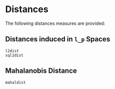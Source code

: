 # Distances

The following distances measures are provided:

## Distances induced in ``l_p`` Spaces
```@docs
l2dist
sql2dist
```

## Mahalanobis Distance
```@docs
mahaldist
```